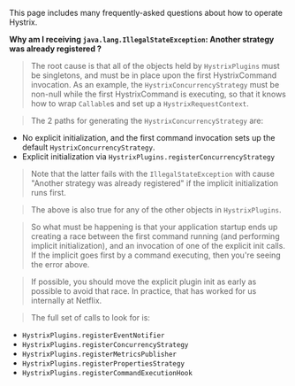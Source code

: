 This page includes many frequently-asked questions about how to operate Hystrix.

**Why am I receiving `java.lang.IllegalStateException`: Another strategy was already registered ?**

> The root cause is that all of the objects held by `HystrixPlugins` must be singletons, and must be in place upon the first HystrixCommand invocation.  As an example, the `HystrixConcurrencyStrategy` must be non-null while the first HystrixCommand is executing, so that it knows how to wrap `Callable`s and set up a `HystrixRequestContext`.

> The 2 paths for generating the `HystrixConcurrencyStrategy` are:
* No explicit initialization, and the first command invocation sets up the default `HystrixConcurrencyStrategy`.
* Explicit initialization via `HystrixPlugins.registerConcurrencyStrategy`

> Note that the latter fails with the `IllegalStateException` with cause "Another strategy was already registered" if the implicit initialization runs first.

> The above is also true for any of the other objects in `HystrixPlugins`.

> So what must be happening is that your application startup ends up creating a race between the first command running (and performing implicit initialization), and an invocation of one of the explicit init calls.  If the implicit goes first by a command executing, then you're seeing the error above.

> If possible, you should move the explicit plugin init as early as possible to avoid that race.  In practice, that has worked for us internally at Netflix.  

> The full set of calls to look for is:
* `HystrixPlugins.registerEventNotifier`
* `HystrixPlugins.registerConcurrencyStrategy`
* `HystrixPlugins.registerMetricsPublisher`
* `HystrixPlugins.registerPropertiesStrategy`
* `HystrixPlugins.registerCommandExecutionHook`